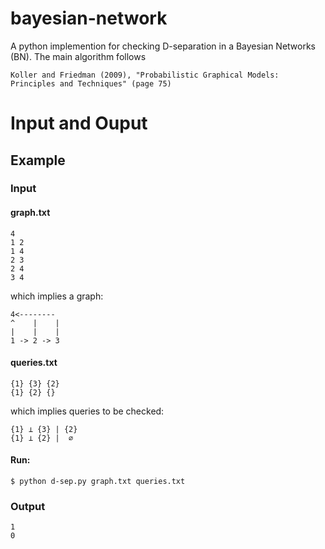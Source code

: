 # bayesian-network
A python implemention for checking D-separation in a Bayesian Networks (BN).
The main algorithm follows
```
Koller and Friedman (2009), "Probabilistic Graphical Models: Principles and Techniques" (page 75)
```

# Input and Ouput
## Example
### Input
#### graph.txt
```
4
1 2
1 4
2 3
2 4
3 4
```
which implies a graph:
```
4<--------
^    |    |
|    |    |
1 -> 2 -> 3
```
#### queries.txt
```
{1} {3} {2}
{1} {2} {}
```
which implies queries to be checked:
```
{1} ⊥ {3} | {2}
{1} ⊥ {2} |  ∅
```
#### Run:
```
$ python d-sep.py graph.txt queries.txt
```

### Output
```
1
0
```
